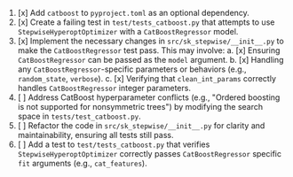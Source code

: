 1. [x] Add `catboost` to `pyproject.toml` as an optional dependency.
2. [x] Create a failing test in `test/tests_catboost.py` that attempts to use `StepwiseHyperoptOptimizer` with a `CatBoostRegressor` model.
3. [x] Implement the necessary changes in `src/sk_stepwise/__init__.py` to make the `CatBoostRegressor` test pass. This may involve:
    a. [x] Ensuring `CatBoostRegressor` can be passed as the `model` argument.
    b. [x] Handling any `CatBoostRegressor`-specific parameters or behaviors (e.g., `random_state`, `verbose`).
    c. [x] Verifying that `clean_int_params` correctly handles `CatBoostRegressor` integer parameters.
4. [ ] Address CatBoost hyperparameter conflicts (e.g., "Ordered boosting is not supported for nonsymmetric trees") by modifying the search space in `tests/test_catboost.py`.
5. [ ] Refactor the code in `src/sk_stepwise/__init__.py` for clarity and maintainability, ensuring all tests still pass.
6. [ ] Add a test to `test/tests_catboost.py` that verifies `StepwiseHyperoptOptimizer` correctly passes `CatBoostRegressor` specific `fit` arguments (e.g., `cat_features`).
